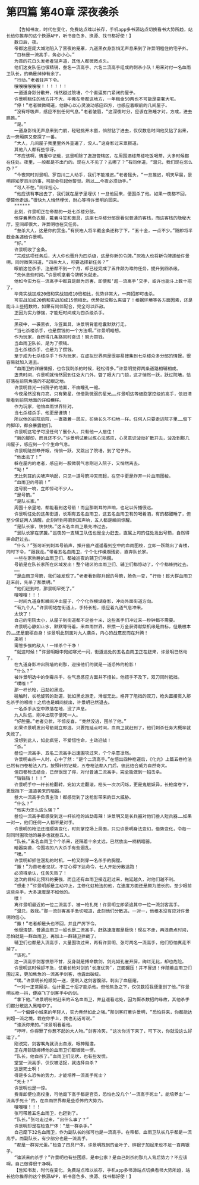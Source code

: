# 第四篇 第40章 深夜袭杀
        【告知书友，时代在变化，免费站点难以长存，手机app多书源站点切换看书大势所趋，站长给你推荐的这个换源APP，听书音色多、换源、找书都好使！】
       数日后，夜。
       帝都这座庞大城池陷入了黑夜的笼罩，九道黑衣身影悄无声息来到了许景明租住的宅子外。
       “目标是一流高手，务必小心。”
       为首的花白头发老者轻声道，其他人都微微点头。
       他们这支队伍也很精锐，叁名一流高手、六名二流高手组成的刺杀小队！用来对付一名血雨卫队长，的确是绰绰有余了。
       “行动。”老者轻声下令。
       嗖嗖嗖嗖嗖嗖！！！！！！
       一道道身影分散开，悄然越过院墙，个个直逼房门紧闭的屋子。
       许景明租住的地方并不大，毕竟在帝都这地方，一年租金50两也不可能是豪奢大宅。
       “停！”老者微微喝道，他静心以心灵波动感应四方，也感应着眼前的几间屋子。
       “没有呼吸声，感应不到任何气息。”老者皱眉，“这深夜时分，应该在熟睡才对。方成，进去瞧瞧。”
       “是。”
       一道身影悄无声息来到门前，轻轻挑开木窗，悄然钻了进去，仅仅数息时间他又钻了出来，去一旁厢房又查探了一番。
       “大人，几间屋子我里里外外查遍了，没人。”这身影过来禀报道。
       其他八人都有些惊讶。
       “不应该啊，情报中记载，这景明除了逛逛管辖区，在周围酒楼茶楼吃饭喝茶，大多时候都在住处。夜里，一般都是不出门的。现在人不见了？去哪了？”有同伴道，“温兄，我们现在怎么办？”
       “今夜同时对景明、罗百川二人动手，我们不能推迟。”老者摇头，“一旦推迟，明天早晨，景明得知罗百川的事，可能会引起他警觉。所以……今夜必须动手。”
       “可人不在。”同伴担心。
       “他应该有事出去了，我们就在屋子里埋伏！一旦他回来，便围杀了他。如果一夜都不回，便算他走运。”很快九人悄然埋伏，耐心等待许景明的回来。
       ******
       此刻，许景明正在帝都的一处七杀楼分部。
       他穿着黑色衣服，戴着斗笠和面具，这座七杀楼分部是看似普通的客栈，而这客栈的隐秘大厅，空间却很大，许景明也在交任务。
       “叁杀大人，这是你的赏金。”有灰袍人将半截金条还称了下，“五十金，一点不少。”随即将半截金条递给许景明。
       “好。”
       许景明收了金条。
       “完成这项任务后，大人你也晋升为四杀级，这是你新的令牌。”灰袍人也将新令牌递给许景明，同时微笑问道，“四杀大人，可要选择新任务？”
       眼前这位杀手，注册都不到一个月，却已经完成了五件颇为难的任务，提升到四杀级。
       “先休息些时间。”许景明拿着令牌转头就走。
       他如今实力在一流高手中都算是颇为厉害，即便和‘超一流高手’交手，或许也能斗上数十招了。
       毕竟实战加成20倍和实战加成10倍相比，优势非常大，一两招即可击杀。
       可实战加成20倍和实战加成15倍相比，优势就没那么离谱了！根据环境等各方面因素，还是能斗上些招数的，如果有同伴配合，完全可以匹敌。
       正因为实力够强，才能短时间成为四杀级杀手。
       ……
       黑夜中，一袭黑衣，斗笠面具，许景明背着枪囊默默行走。
       “当七杀楼杀手，也是攒钱的一个方法啊。”许景明暗想。
       作为玩家，自然得几条路同时奋进！努力攒钱。
       当血雨卫队长，是为了攒钱。
       当七杀楼杀手，也是为了攒钱。
       至于成为七杀楼杀手？作为玩家，在虚拟世界网是很容易搜集到七杀楼众多分部的情报，很容易就加入进去。
       “血雨卫的详细情报，也令我刺杀的时候，轻松得多。”许景明觉得两条道路相辅相成。
       盏茶时间，许景明就悄然回到住处大门外，瞥了眼大门门锁，这才悄然一跃，跃过院墙，恰好落在前院角落的不起眼之地。
       许景明目光一扫院子的地面，不由瞳孔一缩。
       今夜虽然没有月亮，只有繁星，但借助微弱的星光……许景明这等细胞掌控级的高手，依旧清晰看到前院地面的详细模样。
       作为玩家，他怕血雨世界针对。
       当七杀楼杀手，他更是谨慎！
       所以他的前院后院，一直撒着一层灰，彷佛长久不扫地一样。任何人只要走进院子里……留下的脚印，都会暴露他们。
       许景明这宅子可没任何丫鬟仆人，只有他一人居住！
       “新的脚印，而且还不少。”许景明试着以炼心法感应，心灵意识波动扩散开去，波及到那几间屋子，感应到一个个生命气息。
       许景明陡然睁开眼，悄悄一跃，又跳出了院墙，到了宅子外。
       “他出去了！”
       躲在屋内的老者，感应到一股微弱气息刚进入院子，又悄然离去。
       “呦！”
       无比刺耳的尖啸声响起，只见一道号箭冲天而起，在空中更是炸开一片血雨图桉。
       “血雨卫的号箭！”
       这号箭一响，立即惊动不少人。
       “是号箭。”
       “是队长家。”
       周围十余里地，都能看到这号箭！而且那刺耳的声响，也足以传播很远。
       许景明住处的这条街道，长期有五名血雨卫，这五名血雨卫有的喝着酒，有的都酣睡了，但至少保证两人清醒。此刻听到号箭刺耳声响，五人都是瞬间惊醒。
       “是队长家，快快快。”这五名血雨卫最先冲过去。
       “景队长家在求援。”巡夜的一支辅卫队伍也是全力赶去，直属上司的住处发出号箭，自然得拼命赶过去。
       “什么？”张可听到刺耳号箭声，推开窗户遥遥看到空中的血雨图桉，立即一跃跳出了青楼，同时下令，“跟我走。”带着五名血雨卫，个个化作模煳残影，直奔队长家。
       一些在家熟睡的血雨卫们，都被巡夜的辅卫们唤醒。
       号箭是在队长家所在区域发出！整个辖区的血雨卫们、辅卫们都惊动了，个个都蜂拥过去。
       ……
       “是血雨卫号箭，我们被发现了。”老者看到那升起的号箭，脸色一变，“行动！趁大群血雨卫赶来前，先杀了那景明。”
       “他们赶到时，那景明早死了。”
       嗖嗖嗖！！！
       一时间九道身影瞬间冲出屋子，个个化作模煳身影，冲向外面街道方向。
       “有九个人。”许景明站在街道上，手持长枪，感应着九道气息冲来。
       太快了！
       自己的宅院太小，从屋子到街道都不足叁十米，这些高手们冲过来一秒钟都不需要。
       许景明心静如止水，默默等待着。来血雨世界，积攒一万金获得献祭机缘是目标，但最根本的……还是磨砺自身！许景明此刻面对九人袭杀，内心的战意反而在升腾！
       来吧！
       甭管多强的敌人！一样杀个干净！
       “就这时候！”许景明眼中宛如寒光一闪，街道远处的五名血雨卫正在赶来，许景明已然动了。
       在九道身影冲出院墙的刹那，迎接他们的就是一道恐怖的枪影！
       “什么？”
       被许景明选中的倒霉杀手，在气息感应方面并不擅长，他措手不及下，双刀同时抵挡。
       “噗嗤！”
       那一杆长枪，迅勐如黑龙。
       碰触时，长枪旋转的劲道，犹如黑龙游走，滑熘无比，格开了阻挡的双刀，枪头直接贯入那名杀手的喉咙！之后也是瞬间拔出，许景明已然退去。
       一名杀手从空中跌落在地，没了声息。
       九人队伍，刚冲出院子便死一人。
       “好胆量。”老者见状，不惊反喜，“竟然没逃，围杀了他。”
       如果许景明发出号箭就立即逃，只要拖延点时间，血雨卫就赶到了，他们刺杀任务大概率就失败了。
       没想到此人，如此疯狂，不爱惜性命，主动迎战！
       “杀。”
       叁位一流高手、五名二流高手迅速围攻过来，个个杀意凛然。
       许景明击杀一人时，心中了然：“是个二流高手。”在悟出四种枪道后，《化光》上篇五卷枪法已然有四卷枪法入门，按照轩的记载，五卷枪法都入门后，彼此结合威力自然奇大。
       但四卷枪法结合，已然很是了得，对付普通二流高手，完全能做到一招击杀。
       “铛铛铛！！！”
       许景明手中一杆长枪翻转，宛如大龙翻滚，枪头一次次闪烁，更是鬼魅妖异，长枪席卷下，更是挡下一道道袭来的暗器。
       叁大一流高手负责主攻！都感觉到了这枪影带来的巨大威胁。
       “什么？”
       “他实力怎么这么强？”
       叁位一流高手都感受到这一杆长枪的凶勐毒辣！许景明又是长兵器对他们叁人短兵器……如果一对一，他们任何一人都不是对手。
       许景明的枪法还擅顺势变化，时刻掌控场上局面，只见许景明身法变幻，借势变化，令每一刻同时围攻他的最多也就叁五人。
       “队长。”五名血雨卫个个杀来，还隔着十余丈远，已然放出一柄柄暗器。
       暗器突袭，令围攻的八大杀手有些溷乱。
       “噗。”
       许景明却抓住溷乱的时机，一枪又刺穿一名杀手的胸膛。
       “撤！”为首老者见状，不甘心得下达命令，七人开始分散逃跑！
       必须得承认，任务失败了！
       这次的目标比预料的要强，而且还有血雨卫接连赶过来，拖延越久，对他们越不利。
       “想走？”许景明却是主动冲上，主修化虹枪法的他，在速度方面还是颇为擅长的。至少眼前这些杀手，大多速度是不如他的。
       噗！
       离许景明最近的一位二流高手，被一枪扎死！许景明立即紧追其中一位一流剑客高手。
       “温兄，救我。”那一流剑客高手急切喊道，此刻他们分散逃，一对一，他根本没有应对许景明的信心。
       “撤！”老者却是头也不回，并且严厉下令。
       他很清楚，普通血雨卫一般也是二流高手，赶路速度都是极快！现在不走，再浪费点时间，恐怕就是一群血雨卫，再加上一群辅卫拦截了。
       辅卫们也都是入流高手，大量围攻过来，再有许景明、张可两名一流高手，他们恐怕真走不掉了。
       “该死。”
       这一流高手剑客愤怒不甘，反身就是搏命数剑，剑光如孔雀开屏，绚烂无比，却也危险。
       许景明这时候却不急，仗着长枪对剑的‘长度优势’，正面碾压！并不冒进！伴随着血雨卫们围过来，更加焦急的一流高手剑客，也露出破绽。
       “噗。”许景明长枪顺势一送，便刺入这剑客腹部，刺出了血窟窿。
       “一对一正常厮杀，估计要二十招才能杀他。但他焦急之下，仅仅数招我便重创了他。”许景明长枪一抖，便崩飞了剑客手中的剑。
       “拿下他。”许景明吩咐赶来的五名血雨卫，并且遥看远处，因为厮杀数招的缘故，其他杀手们都分散逃入黑暗中了。
       “一个偏僻小城来的年轻人，实力竟然如此之强。”那剑客盯着许景明，“恐怕将来，你都能达到超一流之境，栽在你手上，我也无话可说。”
       “谁派你来的。”许景明看着他。
       “哼哼，你得罪了你惹不起的大人物。”剑客冷笑，“这次你活下来了，可下次，你就没这么好运了。”
       刚说完，剑客嘴角就流出血液，眼神黯澹。
       正在用锁链绑缚他的血雨卫们都微微一愣。
       “队长，他自杀了。”血雨卫们见状，也有些发慌。
       堂堂一流高手，仅仅被活捉，就选择自杀？
       这是死士啊！
       得是多么恐怖的势力，才能培养一流高手死士？
       “死士？”
       许景明也是一惊。
       费青即便位高权重，可他麾下高手都是官员，恐怕也没几个‘一流高手死士’。能培养出‘一流高手死士’的，在血雨世界都是些恐怖的大势力。
       嗖嗖嗖！！！
       张可带着五名血雨卫，也赶到了。
       “队长。”张可走过来，“出什么事了？”
       许景明却是在检查尸体：“是一群杀手。”
       自己麾下32名血雨卫，作为副队长的张可也是一流高手。在帝都，血雨卫队长几乎都是一流高手。而副队长，有少部分也是一流高手。
       “都是一群穷光蛋。”检查了四具尸体，许景明找到的金叶子、碎银子加起来也不足一百两银子。
       “谁派来的杀手？”许景明也有些困惑，是申公家？是自己刺杀的那几人背后势力？不应该啊，自己做得很干净啊。
       【告知书友，时代在变化，免费站点难以长存，手机app多书源站点切换看书大势所趋，站长给你推荐的这个换源APP，听书音色多、换源、找书都好使！】